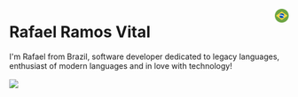 <a href="https://github.com/rafaelrvital/rafaelrvital/blob/main/README_PT-BR.md"><img src="https://github.com/rafaelrvital/rafaelrvital/blob/main/assets/flags/br.png" width="25" align="right"></a>

# Rafael Ramos Vital

I'm Rafael from Brazil, software developer dedicated to legacy languages, enthusiast of modern languages and in love with technology!

<img align="center" src="https://github-readme-stats.vercel.app/api/top-langs/?username=rafaelrvital&layout=compact&theme=default&hide_border=true" />